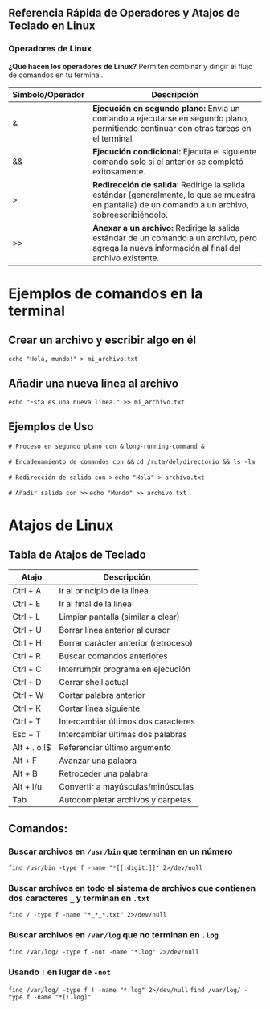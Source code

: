 ## Referencia Rápida de Operadores y Atajos de Teclado en Linux

### Operadores de Linux

**¿Qué hacen los operadores de Linux?**
Permiten combinar y dirigir el flujo de comandos en tu terminal.

| Símbolo/Operador | Descripción |
|---|---|
| & | **Ejecución en segundo plano:** Envía un comando a ejecutarse en segundo plano, permitiendo continuar con otras tareas en el terminal. |
| && | **Ejecución condicional:** Ejecuta el siguiente comando solo si el anterior se completó exitosamente. |
| > | **Redirección de salida:** Redirige la salida estándar (generalmente, lo que se muestra en pantalla) de un comando a un archivo, sobreescribiéndolo. |
| >> | **Anexar a un archivo:** Redirige la salida estándar de un comando a un archivo, pero agrega la nueva información al final del archivo existente. |

# Ejemplos de comandos en la terminal

## Crear un archivo y escribir algo en él
`echo "Hola, mundo!" > mi_archivo.txt`

## Añadir una nueva línea al archivo
`echo "Esta es una nueva línea." >> mi_archivo.txt`

## Ejemplos de Uso

`# Proceso en segundo plano con &`
`long-running-command &`

`# Encadenamiento de comandos con &&`
`cd /ruta/del/directorio && ls -la`

`# Redirección de salida con >`
`echo "Hola" > archivo.txt`

`# Añadir salida con >>`
`echo "Mundo" >> archivo.txt`


# Atajos de Linux

## Tabla de Atajos de Teclado

| Atajo | Descripción |
|-------|-------------|
| Ctrl + A | Ir al principio de la línea |
| Ctrl + E | Ir al final de la línea |
| Ctrl + L | Limpiar pantalla (similar a clear) |
| Ctrl + U | Borrar línea anterior al cursor |
| Ctrl + H | Borrar carácter anterior (retroceso) |
| Ctrl + R | Buscar comandos anteriores |
| Ctrl + C | Interrumpir programa en ejecución |
| Ctrl + D | Cerrar shell actual |
| Ctrl + W | Cortar palabra anterior |
| Ctrl + K | Cortar línea siguiente |
| Ctrl + T | Intercambiar últimos dos caracteres |
| Esc + T | Intercambiar últimas dos palabras |
| Alt + . o !$ | Referenciar último argumento |
| Alt + F | Avanzar una palabra |
| Alt + B | Retroceder una palabra |
| Alt + l/u | Convertir a mayúsculas/minúsculas |
| Tab | Autocompletar archivos y carpetas |


## Comandos:

### Buscar archivos en `/usr/bin` que terminan en un número
`find /usr/bin -type f -name "*[[:digit:]]" 2>/dev/null`

### Buscar archivos en todo el sistema de archivos que contienen dos caracteres `_` y terminan en `.txt`
`find / -type f -name "*_*_*.txt" 2>/dev/null`

### Buscar archivos en `/var/log` que no terminan en `.log`
`find /var/log/ -type f -not -name "*.log" 2>/dev/null`

### Usando `!` en lugar de `-not`
`find /var/log/ -type f ! -name "*.log" 2>/dev/null`
`find /var/log/ -type f -name "*[!.log]"`


